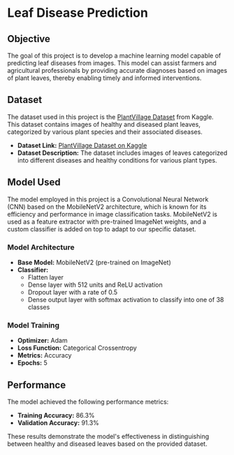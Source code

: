 # Leaf Disease Prediction

## Objective

The goal of this project is to develop a machine learning model capable of predicting leaf diseases from images. This model can assist farmers and agricultural professionals by providing accurate diagnoses based on images of plant leaves, thereby enabling timely and informed interventions.

## Dataset

The dataset used in this project is the [PlantVillage Dataset](https://www.kaggle.com/datasets/abdallahalidev/plantvillage-dataset) from Kaggle. This dataset contains images of healthy and diseased plant leaves, categorized by various plant species and their associated diseases.

- **Dataset Link:** [PlantVillage Dataset on Kaggle](https://www.kaggle.com/datasets/abdallahalidev/plantvillage-dataset)
- **Dataset Description:** The dataset includes images of leaves categorized into different diseases and healthy conditions for various plant types.

## Model Used

The model employed in this project is a Convolutional Neural Network (CNN) based on the MobileNetV2 architecture, which is known for its efficiency and performance in image classification tasks. MobileNetV2 is used as a feature extractor with pre-trained ImageNet weights, and a custom classifier is added on top to adapt to our specific dataset.

### Model Architecture

- **Base Model:** MobileNetV2 (pre-trained on ImageNet)
- **Classifier:**
  - Flatten layer
  - Dense layer with 512 units and ReLU activation
  - Dropout layer with a rate of 0.5
  - Dense output layer with softmax activation to classify into one of 38 classes

### Model Training

- **Optimizer:** Adam
- **Loss Function:** Categorical Crossentropy
- **Metrics:** Accuracy
- **Epochs:** 5

## Performance

The model achieved the following performance metrics:

- **Training Accuracy:** 86.3%
- **Validation Accuracy:** 91.3%

These results demonstrate the model's effectiveness in distinguishing between healthy and diseased leaves based on the provided dataset.


